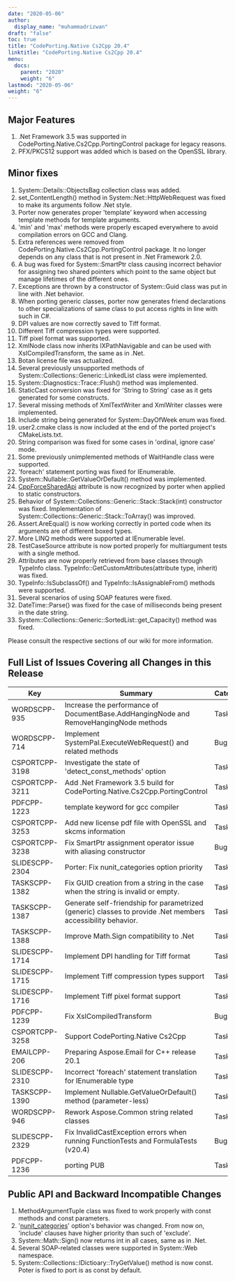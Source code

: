 ```yaml
---
date: "2020-05-06"
author:
  display_name: "muhammadrizwan"
draft: "false"
toc: true
title: "CodePorting.Native Cs2Cpp 20.4"
linktitle: "CodePorting.Native Cs2Cpp 20.4"
menu:
  docs:
    parent: "2020"
    weight: "6"
lastmod: "2020-05-06"
weight: "6"
---
```


## Major Features ##

1. .Net Framework 3.5 was supported in CodePorting.Native.Cs2Cpp.PortingControl package for legacy reasons.
1. PFX/PKCS12 support was added which is based on the OpenSSL library.

## Minor fixes ##

1. System::Details::ObjectsBag collection class was added.
1. set_ContentLength() method in System::Net::HttpWebRequest was fixed to make its arguments follow .Net style.
1. Porter now generates proper 'template' keyword when accessing template methods for template arguments.
1. 'min' and 'max' methods were properly escaped everywhere to avoid compilation errors on GCC and Clang.
1. Extra references were removed from CodePorting.Native.Cs2Cpp.PortingControl package. It no longer depends on any class that is not present in .Net Framework 2.0.
1. A bug was fixed for System::SmartPtr class causing incorrect behavior for assigning two shared pointers which point to the same object but manage lifetimes of the different ones.
1. Exceptions are thrown by a constructor of System::Guid class was put in line with .Net behavior.
1. When porting generic classes, porter now generates friend declarations to other specializations of same class to put access rights in line with such in C#.
1. DPI values are now correctly saved to Tiff format.
1. Different Tiff compression types were supported.
1. Tiff pixel format was supported.
1. XmlNode class now inherits IXPathNavigable and can be used with XslCompiledTransform, the same as in .Net.
1. Botan license file was actualized.
1. Several previously unsupported methods of System::Collections::Generic::LinkedList class were implemented.
1. System::Diagnostics::Trace::Flush() method was implemented.
1. StaticCast conversion was fixed for 'String to String' case as it gets generated for some constructs.
1. Several missing methods of XmlTextWriter and XmlWriter classes were implemented.
1. Include string being generated for System::DayOfWeek enum was fixed.
1. user2.cmake class is now included at the end of the ported project's CMakeLists.txt.
1. String comparison was fixed for some cases in 'ordinal, ignore case' mode.
1. Some previously unimplemented methods of WaitHandle class were supported.
1. 'foreach' statement porting was fixed for IEnumerable<T>.
1. System::Nullable::GetValueOrDefault() method was implemented.
1. [CppForceSharedApi](https://docs.codeporting.com/native/cs2cpp/developer-guide/codeporting-native-cs2cpp-attributes/#HCppForceSharedApi) attribute is now recognized by porter when applied to static constructors.
1. Behavior of System::Collections::Generic::Stack::Stack(int) constructor was fixed. Implementation of System::Collections::Generic::Stack::ToArray() was improved.
1. Assert.AreEqual() is now working correctly in ported code when its arguments are of different boxed types.
1. More LINQ methods were supported at IEnumerable level.
1. TestCaseSource attribute is now ported properly for multiargument tests with a single method.
1. Attributes are now properly retrieved from base classes through TypeInfo class. TypeInfo::GetCustomAttributes(attribute type, inherit) was fixed.
1. TypeInfo::IsSubclassOf() and TypeInfo::IsAssignableFrom() methods were supported.
1. Several scenarios of using SOAP features were fixed.
1. DateTime::Parse() was fixed for the case of milliseconds being present in the date string.
1. System::Collections::Generic::SortedList::get_Capacity() method was fixed.

Please consult the respective sections of our wiki for more information.

## Full List of Issues Covering all Changes in this Release ##

| Key | Summary | Category
---| ---|  ---|
|WORDSCPP-935|Increase the performance of DocumentBase.AddHangingNode and RemoveHangingNode methods|Task
|WORDSCPP-714|Implement SystemPal.ExecuteWebRequest() and related methods|Bug
|CSPORTCPP-3198|Investigate the state of 'detect_const_methods' option|Task
|CSPORTCPP-3211|Add .Net Framework 3.5 build for CodePorting.Native.Cs2Cpp.PortingControl|Task
|PDFCPP-1223|template keyword for gcc compiler|Task
|CSPORTCPP-3253|Add new license pdf file with OpenSSL and skcms information|Task
|CSPORTCPP-3238|Fix SmartPtr assignment operator issue with aliasing constructor|Bug
|SLIDESCPP-2304|Porter: Fix nunit_categories option priority|Task
|TASKSCPP-1382|Fix GUID creation from a string in the case when the string is invalid or empty.|Task
|TASKSCPP-1387|Generate self-friendship for parametrized (generic) classes to provide .Net members accessibility behavior.|Task
|TASKSCPP-1388|Improve Math.Sign compatibility to .Net|Task
|SLIDESCPP-1714|Implement DPI handling for Tiff format|Task
|SLIDESCPP-1715|Implement Tiff compression types support|Task
|SLIDESCPP-1716|Implement Tiff pixel format support|Task
|PDFCPP-1239|Fix XslCompiledTransform|Bug
|CSPORTCPP-3258|Support CodePorting.Native Cs2Cpp|Task
|EMAILCPP-206|Preparing Aspose.Email for C++ release 20.1|Task
|SLIDESCPP-2310|Incorrect 'foreach' statement translation for IEnumerable<T> type|Task
|TASKSCPP-1390|Implement Nullable<T>.GetValueOrDefault() method (parameter-less)|Task
|WORDSCPP-946|Rework Aspose.Common string related classes|Task
|SLIDESCPP-2329|Fix InvalidCastException errors when running FunctionTests and FormulaTests (v20.4)|Bug
|PDFCPP-1236|porting PUB|Task

## Public API and Backward Incompatible Changes ##

1. MethodArgumentTuple class was fixed to work properly with const methods and const parameters.
1. '[nunit_categories](https://docs.codeporting.com/native/cs2cpp/developer-guide/codeporting-native-cs2cpp-configuration-file/configuration-file-nodes/#Hnunit_categories)' option's behavior was changed. From now on, 'include' clauses have higher priority than such of 'exclude'.
1. System::Math::Sign() now returns int in all cases, same as in .Net.
1. Several SOAP-related classes were supported in System::Web namespace.
1. System::Collections::IDictioary::TryGetValue() method is now const. Poter is fixed to port is as const by default.
